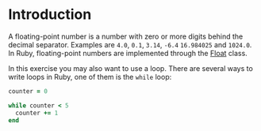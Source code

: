 # Introduction

A floating-point number is a number with zero or more digits behind the decimal separator. Examples are `4.0`, `0.1`, `3.14`, `-6.4` `16.984025` and `1024.0`.
In Ruby, floating-point numbers are implemented through the [Float](https://ruby-doc.org/core-2.7.0/Float.html) class.

In this exercise you may also want to use a loop. There are several ways to write loops in Ruby, one of them is the `while` loop:

```ruby
counter = 0

while counter < 5
  counter += 1
end
```
